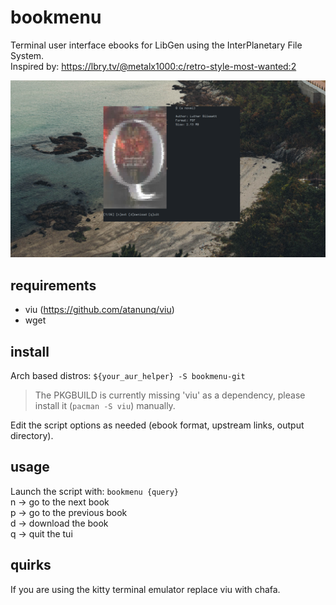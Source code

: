 # bookmenu
Terminal user interface ebooks for LibGen using the InterPlanetary File System.  
Inspired by: https://lbry.tv/@metalx1000:c/retro-style-most-wanted:2

![preview](preview.png)

## requirements
- viu (https://github.com/atanunq/viu)
- wget

## install
Arch based distros: ```${your_aur_helper} -S bookmenu-git```  
> The PKGBUILD is currently missing 'viu' as a dependency, please install it (`pacman -S viu`) manually.  

Edit the script options as needed (ebook format, upstream links, output directory).

## usage
Launch the script with: ```bookmenu {query}```   
n -> go to the next book  
p -> go to the previous book  
d -> download the book  
q -> quit the tui  

## quirks 
If you are using the kitty terminal emulator replace viu with chafa.
